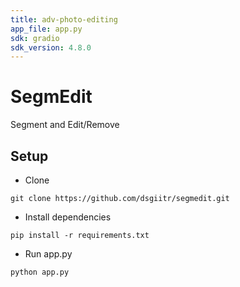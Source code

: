 ```yaml
---
title: adv-photo-editing
app_file: app.py
sdk: gradio
sdk_version: 4.8.0
---
```

# SegmEdit

Segment and Edit/Remove

## Setup
- Clone 
```
git clone https://github.com/dsgiitr/segmedit.git
```
- Install dependencies
```
pip install -r requirements.txt
```
- Run app.py
``` 
python app.py
```

